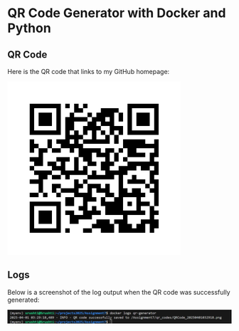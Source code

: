 # QR Code Generator with Docker and Python

## QR Code

Here is the QR code that links to my GitHub homepage:

![QR Code](qr_codes/QRCode_20250401032918.png)

## Logs

Below is a screenshot of the log output when the QR code was successfully generated:

![Log Screenshot](logs.png)


